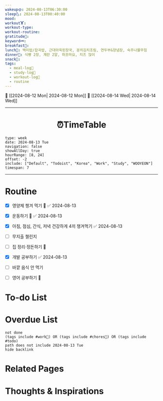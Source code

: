 ```yaml
---
wakeup🌞: 2024-08-13T06:30:00
sleep🌜: 2024-08-13T00:40:00
mood: 
workout🏋️: 
workout-type: 
workout-routine: 
gratitude🙏: 
keyword🗝️: 
breakfast🍳: 
lunch🍚: 백미밥/잡곡밥, 근대아욱된장국, 꽁치김치조림, 연두부&양념장, 숙주나물무침
dinner🥗: 식빵 2장, 계란 2알, 하프마요, 치즈 많이
snack🍬: 
tags:
  - meal-log📝
  - study-log📓
  - workout-log💪
  - routine
---
```


🔺 [[2024-08-12 Mon| 2024-08-12 Mon]]
🔻 [[2024-08-14 Wed| 2024-08-14 Wed]]
___
<h1> <center>⏰TimeTable </center> </h1>

```gEvent
type: week
date: 2024-08-13 Tue
navigation: false
showAllDay: true
hourRange: [8, 24]
offset: -2
include: ["Default", "Todoist", "Korea", "Work", "Study", "WOOYEON"]
timespan: 7
```

--- 


# Routine 

- [x] 영양제 챙겨 먹기 🔼 ✅ 2024-08-13
- [x] 운동하기 🔼 ✅ 2024-08-13
- [x] 아침, 점심, 간식, 저녁 건강하게 4끼 챙겨먹기 ✅ 2024-08-13
- [ ] 무지출 챌린지 
- [ ] 집 정리·정돈하기 🔼
- [x] 개발 공부하기 ✅ 2024-08-13
- [ ] 바깥 음식 안 먹기 
- [ ] 영어 공부하기 🔼 


# To-do List


# Overdue List
```tasks
not done
(tags include #work💼) OR (tags include #chores🧺) OR (tags include #todo)
path does not include 2024-08-13 Tue
hide backlink
```

# Related Pages



# Thoughts & Inspirations

